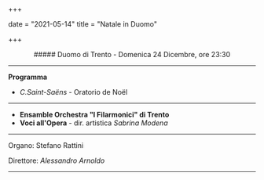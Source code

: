 +++

date = "2021-05-14"
title = "Natale in Duomo"

+++

<center>
##### Duomo di Trento - Domenica 24 Dicembre, ore 23:30
</center>


---

**Programma**

* *C.Saint-Saëns* -  Oratorio de Noël


---

* **Ensamble Orchestra "I Filarmonici" di Trento**
* **Voci all'Opera** - dir. artistica *Sabrina Modena*

---

Organo: Stefano Rattini

Direttore: *Alessandro Arnoldo*

---

